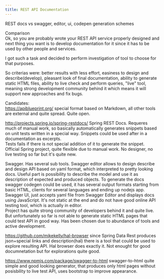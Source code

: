 ```yaml
---
title: REST API Documentation
---
```

REST docs vs swagger, editor, ui, codepen generation schemes

Comparison  
Ok, so you are probably wrote your REST API service properly designed and next thing you want is to develop documentation for it since it has to be used by other people and services.

I got such a task and decided to perform investigation of tool to choose for that purposes.

So criterias were: better results with less effort, easiness to design and describe(develop), pleasant look of final documentation, ability to generate static HTML files, ability to live check and perform queries, "live" tool, meaning strong development community behind it which means it will support new approaches and fix bugs.

Candidates:  
<https://apiblueprint.org/> special format based on Markdown, all other tools are external and quite spread. Quite open.

<http://projects.spring.io/spring-restdocs/> Spring REST Docs. Requeres much of manual work, so basically automatically generates snippets based on unit tests written in a special way. Snippets could be used after in a documentation as excerpts.  
Tests fails if there is not special addition of it to generate the snippet. Official Spring project, quite flexible due to manual work. No designer, no live testing so far but it's quite new.

Swagger. Has several sub tools. Swagger editor allows to design describe and design API based on yaml format, which interpreted to pretty looking docs. Useful part is possibility to describe the model and use it as description of expected and produced objects. To generate the docs swagger codegen could be used, it has several output formats starting from basic HTML, clients for several languages and ending up nodejs app.  
Swagger UI, just accepts yaml file from Swagger Editor and displays docs using JavaScript. It's not static at the end and do not have good online API testing tool, which is actually in editor.  
Project has quite strong community of developers behind it and quite live.  
But unfortunately so far is not able to generate static HTML pages that could test API in good way. Has been chosen due to abundance of tools and active development.

<https://github.com/mikekelly/hal-browser> since Spring Data Rest produces json+special links and description(hal) there is a tool that could be used to explore resulting API. Hal browser does exactly it. Not enought for good documnetation but for explorations quite good.

<https://www.npmjs.com/package/swagger-to-html> swagger-to-html quite simple and good looking generator, that produces only html pages without posisbility to live test API, uses bootstrap to improve appearance.
